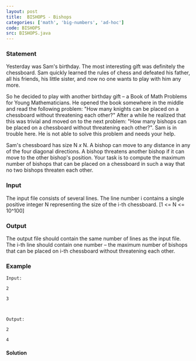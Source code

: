 ```yaml
---
layout: post
title:  BISHOPS - Bishops
categories: ['math', 'big-numbers', 'ad-hoc']
code: BISHOPS
src: BISHOPS.java
---
```


### **Statement**

Yesterday was Sam's birthday. The most interesting gift was definitely the
chessboard. Sam quickly learned the rules of chess and defeated his father,
all his friends, his little sister, and now no one wants to play with him any
more.  
  
So he decided to play with another birthday gift – a Book of Math Problems for
Young Mathematicians. He opened the book somewhere in the middle and read the
following problem: "How many knights can be placed on a chessboard without
threatening each other?" After a while he realized that this was trivial and
moved on to the next problem: "How many bishops can be placed on a chessboard
without threatening each other?". Sam is in trouble here. He is not able to
solve this problem and needs your help.  
  
Sam's chessboard has size N _x_ N. A bishop can move to any distance in any of
the four diagonal directions. A bishop threatens another bishop if it can move
to the other bishop's position. Your task is to compute the maximum number of
bishops that can be placed on a chessboard in such a way that no two bishops
threaten each other.  

### Input

The input file consists of several lines. The line number i contains a single
positive integer N representing the size of the i-th chessboard. [1  <= N <=
10^100]

### Output

The output file should contain the same number of lines as the input file. The
i-th line should contain one number – the maximum number of bishops that can
be placed on i-th chessboard without threatening each other.

### Example

    
    
    Input:
    2
    3
    
    Output:
    2
    4
    
    



#### **Solution**




